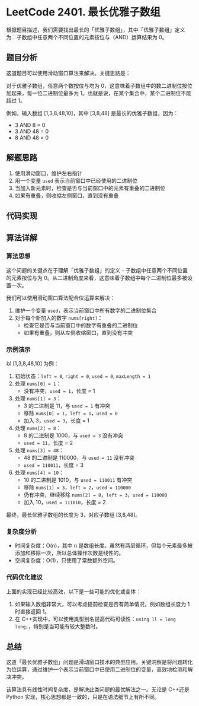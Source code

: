 # LeetCode 2401. 最长优雅子数组

根据题目描述，我们需要找出最长的「优雅子数组」，其中「优雅子数组」定义为：子数组中任意两个不同位置的元素按位与（AND）运算结果为 0。

## 题目分析

这道题目可以使用滑动窗口算法来解决。关键思路是：

对于优雅子数组，任意两个数按位与均为 0，这意味着子数组中的数二进制位按位加起来，每一位二进制位最多为 1。也就是说，在某个集合中，某个二进制位不能超过 1。

例如，输入数组 [1,3,8,48,10]，其中 [3,8,48] 是最长的优雅子数组，因为：

- 3 AND 8 = 0
- 3 AND 48 = 0
- 8 AND 48 = 0

## 解题思路

1. 使用滑动窗口，维护左右指针
2. 用一个变量 `used` 表示当前窗口中已经使用的二进制位
3. 当加入新元素时，检查是否与当前窗口中的元素有重叠的二进制位
4. 如果有重叠，则收缩左侧窗口，直到没有重叠

## 代码实现

## 算法详解

### 算法思想

这个问题的关键点在于理解「优雅子数组」的定义 - 子数组中任意两个不同位置的元素按位与为 0。从二进制角度来看，这意味着子数组中每个二进制位最多被设置一次。

我们可以使用滑动窗口算法配合位运算来解决：

1. 维护一个变量 `used`，表示当前窗口中所有数字的二进制位集合
2. 对于每个新加入的数字 `nums[right]`：
   - 检查它是否与当前窗口中的数字有重叠的二进制位
   - 如果有重叠，则从左侧收缩窗口，直到没有冲突

### 示例演示

以 [1,3,8,48,10] 为例：

1. 初始状态：`left = 0`, `right = 0`, `used = 0`, `maxLength = 1`
2. 处理 `nums[0] = 1`：
   - 没有冲突，`used = 1`，长度 = 1
3. 处理 `nums[1] = 3`：
   - 3 的二进制是 11，与 `used = 1` 有冲突
   - 移除 `nums[0] = 1`，`left = 1`，`used = 0`
   - 加入 3，`used = 3`，长度 = 1
4. 处理 `nums[2] = 8`：
   - 8 的二进制是 1000，与 `used = 3` 没有冲突
   - `used = 11`，长度 = 2
5. 处理 `nums[3] = 48`：
   - 48 的二进制是 110000，与 `used = 11` 没有冲突
   - `used = 110011`，长度 = 3
6. 处理 `nums[4] = 10`：
   - 10 的二进制是 1010，与 `used = 110011` 有冲突
   - 移除 `nums[1] = 3`，`left = 2`，`used = 110000`
   - 仍有冲突，继续移除 `nums[2] = 8`，`left = 3`，`used = 110000`
   - 加入 10，`used = 111010`，长度 = 2

最终，最长优雅子数组的长度为 3，对应子数组 [3,8,48]。

### 复杂度分析

- 时间复杂度：O(n)，其中 n 是数组长度。虽然有两层循环，但每个元素最多被添加和移除一次，所以总体操作次数是线性的。
- 空间复杂度：O(1)，只使用了常数额外空间。

### 代码优化建议

上面的实现已经比较高效，以下是一些可能的优化或变体：

1. 如果输入数组非常大，可以考虑提前检查是否有简单情况，例如数组长度为 1 时直接返回 1。
2. 在 C++实现中，可以使用类型别名提高代码可读性：`using ll = long long;`，特别是当可能有较大整数时。

## 总结

这道「最长优雅子数组」问题是滑动窗口技术的典型应用。关键洞察是将问题转化为位运算，通过维护一个表示当前窗口中已使用二进制位的变量，高效地检测和解决冲突。

该算法具有线性时间复杂度，是解决此类问题的最优解法之一。无论是 C++还是 Python 实现，核心思想都是一致的，只是在语法细节上有所不同。
